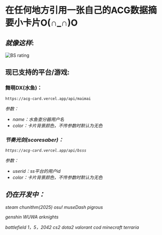 # 在任何地方引用一张自己的ACG数据摘要小卡片O(∩_∩)O

## <em>就像这样</em>:

![BS rating](https://acg-card.vercel.app/api/bsss?userid=76561199085587690&color=151515)

## 现已支持的平台/游戏:

### 舞萌DX(水鱼)：

`https://acg-card.vercel.app/api/maimai`

<em>参数：
- name：水鱼查分器用户名
- color：卡片背景颜色，不传参数时默认为无色

### 节奏光剑(scoresaber)：

`https://acg-card.vercel.app/api/bsss`

<em>参数：
- userid：ss平台的用户id
- color：卡片背景颜色，不传参数时默认为无色

## 仍在开发中：
steam
chunithm(2025)
osu!
museDash
pigrous

genshin
WUWA
arknights

battlefield 1，5，2042
cs2
dota2
valorant
cod
minecraft
terraria
